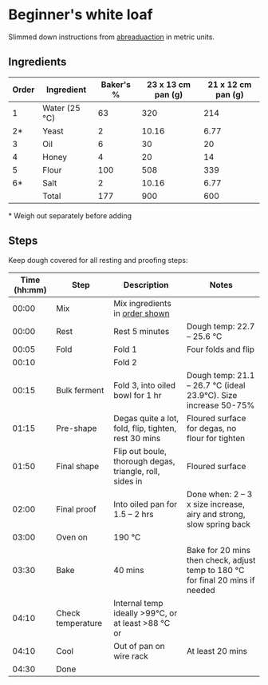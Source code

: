 # Beginner's white loaf

Slimmed down instructions from [abreaduaction](https://www.abreaducation.com/content/lesson1-first-loaf) in metric units.


## Ingredients



| **Order** | **Ingredient** | **Baker's %** | **23 x 13 cm pan (g)** | **21 x 12 cm pan (g)** |
|-----------|----------------|---------------|-------------------|-----------------------|
| 1         | Water (25 °C)          | 63            | 320               | 214                   |
| 2*        | Yeast          | 2             | 10.16             | 6.77                  |
| 3         | Oil            | 6             | 30                | 20                    |
| 4         | Honey          | 4             | 20                | 14                    |
| 5         | Flour          | 100           | 508               | 339                   |
| 6*        | Salt           | 2             | 10.16             | 6.77                  |
|           | Total          | 177           | 900               | 600                   |

\* Weigh out separately before adding


## Steps

Keep dough covered for all resting and proofing steps:

| **Time (hh:mm)** | **Step**          | **Description**                                               | **Notes**                                                                      |
|------------------|-------------------|---------------------------------------------------------------|--------------------------------------------------------------------------------|
| 00:00            | Mix               | Mix ingredients in [order shown](#ingredients)                                               |                                                                                |
| 00:00            | Rest              | Rest 5 minutes                                                | Dough temp: 22.7 &ndash; 25.6 °C                                               |
| 00:05            | Fold              | Fold 1                                                        | Four folds and flip                                                            |
| 00:10            |                   | Fold 2                                                        |                                                                                |
| 00:15            | Bulk ferment      | Fold 3, into oiled bowl for 1 hr                              | Dough temp: 21.1 &ndash; 26.7 °C (ideal 23.9°C). Size increase 50-75\%                     |
| 01:15            | Pre-shape         | Degas quite a lot, fold, flip, tighten, rest 30 mins          | Floured surface for degas, no flour for tighten                                |
| 01:50            | Final shape       | Flip out boule, thorough degas, triangle, roll, sides in | Floured surface                                                                |
| 02:00            | Final proof       | Into oiled pan for 1.5 &ndash; 2 hrs                                | Done when: 2 &ndash; 3 x size increase, airy and strong, slow spring back      |
| 03:00            | Oven on           | 190 °C                                                        |                                                                                |
| 03:30            | Bake              | 40 mins                                                       | Bake for 20 mins then check, adjust temp to 180 °C for final 20 mins if needed |
| 04:10            | Check temperature | Internal temp ideally >99°C, or at least  >88 °C or           |                                                                                |
| 04:10            | Cool              | Out of pan on wire rack                                       | At least 20 mins                                                               |
| 04:30            | Done              |                                                               |                                                                                |
